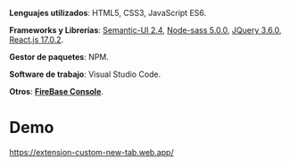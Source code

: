**Lenguajes utilizados**: HTML5, CSS3, JavaScript ES6.

**Frameworks y Librerías**: [Semantic-UI 2.4](https://semantic-ui.com/introduction/getting-started.html), [Node-sass 5.0.0](https://openbase.com/js/node-sass/versions), [JQuery 3.6.0](https://jqueryui.com/), [React.js 17.0.2](https://create-react-app.dev/).

**Gestor de paquetes**: NPM.

**Software de trabajo**: Visual Studio Code.

**Otros**: **[FireBase Console](https://firebase.google.com/)**.

# Demo
https://extension-custom-new-tab.web.app/
